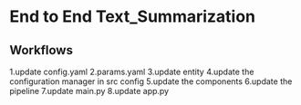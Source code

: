 # End to End Text_Summarization 

## Workflows

1.update config.yaml
2.params.yaml
3.update entity
4.update the configuration manager in src config
5.update the components
6.update the pipeline
7.update main.py
8.update app.py